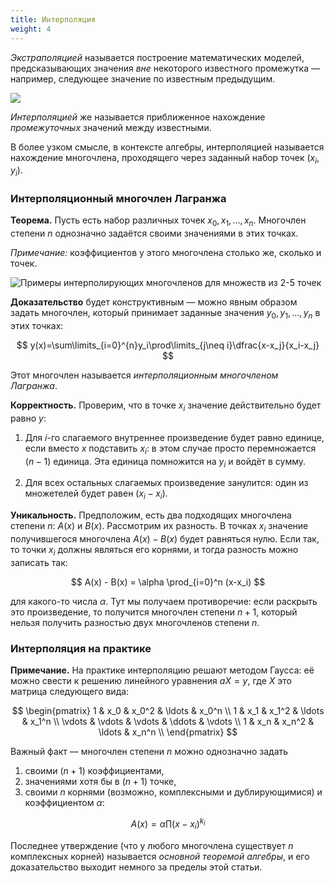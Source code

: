 ```yaml
---
title: Интерполяция
weight: 4
---
```


*Экстраполяцией* называется построение математических моделей, предсказывающих значения *вне* некоторого известного промежутка — например, следующее значение по известным предыдущим.

![](../img/extrapolation.png)

*Интерполяцией* же называется приближенное нахождение *промежуточных* значений между известными.

В более узком смысле, в контексте алгебры, интерполяцией называется нахождение многочлена, проходящего через заданный набор точек $(x_i, y_i)$.

### Интерполяционный многочлен Лагранжа

**Теорема.** Пусть есть набор различных точек $x_0, x_1, \dots, x_{n}$. Многочлен степени $n$ однозначно задаётся своими значениями в этих точках.

*Примечание:* коэффициентов у этого многочлена столько же, сколько и точек.

![Примеры интерполирующих многочленов для множеств из 2-5 точек](../img/lagrange.gif)

**Доказательство** будет конструктивным — можно явным образом задать многочлен, который принимает заданные значения $y_0, y_1, \ldots, y_n$ в этих точках:

$$
y(x)=\sum\limits_{i=0}^{n}y_i\prod\limits_{j\neq i}\dfrac{x-x_j}{x_i-x_j}
$$

Этот многочлен называется *интерполяционным многочленом Лагранжа*.

**Корректность.** Проверим, что в точке $x_i$ значение действительно будет равно $y$:

1. Для $i$-го слагаемого внутреннее произведение будет равно единице, если вместо $x$ подставить $x_i$: в этом случае просто перемножается $(n-1)$ единица. Эта единица помножится на $y_i$ и войдёт в сумму.

2. Для всех остальных слагаемых произведение занулится: один из множетелей будет равен $(x_i - x_i)$.

**Уникальность.** Предположим, есть два подходящих многочлена степени $n$: $A(x)$ и $B(x)$. Рассмотрим их разность. В точках $x_i$ значение получившегося многочлена $A(x) - B(x)$ будет равняться нулю. Если так, то точки $x_i$ должны являться его корнями, и тогда разность можно записать так:

$$
A(x) - B(x) = \alpha \prod_{i=0}^n (x-x_i)
$$

для какого-то числа $\alpha$. Тут мы получаем противоречие: если раскрыть это произведение, то получится многочлен степени $n+1$, который нельзя получить разностью двух многочленов степени $n$.

### Интерполяция на практике

**Примечание.** На практике интерполяцию решают методом Гаусса: её можно свести к решению линейного уравнения $aX = y$, где $X$ это матрица следующего вида:

$$
\begin{pmatrix}
    1 & x_0 & x_0^2 & \ldots & x_0^n \\
    1 & x_1 & x_1^2 & \ldots & x_1^n \\
    \vdots & \vdots & \vdots & \ddots & \vdots \\
    1 & x_n & x_n^2 & \ldots & x_n^n \\
\end{pmatrix}
$$

Важный факт — многочлен степени $n$ можно однозначно задать

1. своими $(n+1)$ коэффициентами,
2. значениями хотя бы в $(n + 1)$ точке,
3. своими $n$ корнями (возможно, комплексными и дублирующимися) и коэффициентом $\alpha$:

$$
A(x) = \alpha \prod (x-x_i)^{k_i}
$$

Последнее утверждение (что у любого многочлена существует $n$ комплексных корней) называется *основной теоремой алгебры*, и его доказательство выходит немного за пределы этой статьи.
